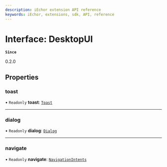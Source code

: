 ```yaml
---
description: iEchor extension API reference
keywords: iEchor, extensions, sdk, API, reference
---
```


# Interface: DesktopUI

**`Since`**

0.2.0

## Properties

### toast

• `Readonly` **toast**: [`Toast`](Toast.md)

___

### dialog

• `Readonly` **dialog**: [`Dialog`](Dialog.md)

___

### navigate

• `Readonly` **navigate**: [`NavigationIntents`](NavigationIntents.md)
